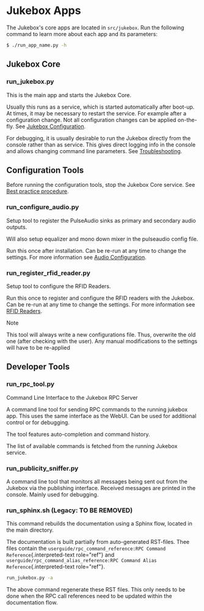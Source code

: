 # Jukebox Apps

The Jukebox\'s core apps are located in `src/jukebox`. Run the following
command to learn more about each app and its parameters:

``` bash
$ ./run_app_name.py -h
```

## Jukebox Core

### run_jukebox.py

This is the main app and starts the Jukebox Core.

Usually this runs as a service, which is started automatically after boot-up. At times, it may be necessary to restart the service. For example after a configuration change. Not all configuration changes can be applied on-the-fly. See [Jukebox Configuration](../userguide/configuration.md#jukebox-configuration).

For debugging, it is usually desirable to run the Jukebox directly from the console rather than as service. This gives direct logging info in the console and allows changing command line parameters. See [Troubleshooting](../userguide/troubleshooting.md).

## Configuration Tools

Before running the configuration tools, stop the Jukebox Core service.
See [Best practice procedure](../userguide/configuration.md#best-practice-procedure).

### run_configure_audio.py

Setup tool to register the PulseAudio sinks as primary and secondary audio outputs.

Will also setup equalizer and mono down mixer in the pulseaudio config file.

Run this once after installation. Can be re-run at any time to change the settings. For more information see [Audio Configuration](../userguide/audio.md).

### run_register_rfid_reader.py

Setup tool to configure the RFID Readers.

Run this once to register and configure the RFID readers with the Jukebox. Can be re-run at any time to change the settings. For more information see [RFID Readers](../rfid/README.md).

> [!NOTE]
> This tool will always write a new configurations file. Thus, overwrite the old one (after checking with the user). Any manual modifications to the settings will have to be re-applied

## Developer Tools

### run_rpc_tool.py

Command Line Interface to the Jukebox RPC Server

A command line tool for sending RPC commands to the running jukebox app. This uses the same interface as the WebUI. Can be used for additional control or for debugging.

The tool features auto-completion and command history.

The list of available commands is fetched from the running Jukebox service.

### run_publicity_sniffer.py

A command line tool that monitors all messages being sent out from the Jukebox via the publishing interface. Received messages are printed in the console. Mainly used for debugging.

### run_sphinx.sh (Legacy: TO BE REMOVED)

This command rebuilds the documentation using a Sphinx flow, located in
the main directory.

The documentation is built partially from auto-generated RST-files. Thee
files contain the
`userguide/rpc_command_reference:RPC Command Reference`{.interpreted-text
role="ref"} and
`userguide/rpc_command_alias_reference:RPC Command Alias Reference`{.interpreted-text
role="ref"}.

``` bash
run_jukebox.py -a
```

The above command regenerate these RST files. This only needs to be done
when the RPC call references need to be updated within the documentation
flow.
